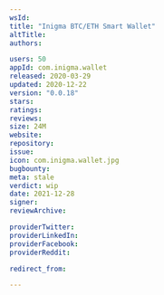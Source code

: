 ```yaml
---
wsId: 
title: "Inigma BTC/ETH Smart Wallet"
altTitle: 
authors:

users: 50
appId: com.inigma.wallet
released: 2020-03-29
updated: 2020-12-22
version: "0.0.18"
stars: 
ratings: 
reviews: 
size: 24M
website: 
repository: 
issue: 
icon: com.inigma.wallet.jpg
bugbounty: 
meta: stale
verdict: wip
date: 2021-12-28
signer: 
reviewArchive:

providerTwitter: 
providerLinkedIn: 
providerFacebook: 
providerReddit: 

redirect_from:

---
```



